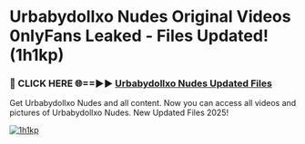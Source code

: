 # Urbabydollxo Nudes Original Videos 0nlyFans Leaked - Files Updated! (1h1kp)

<h3>🔴 CLICK HERE 🌐==►► <a href="https://tinyurl.com/5h6xmrr3" rel="nofollow">Urbabydollxo Nudes Updated Files</a></h3>

Get Urbabydollxo Nudes and all content. Now you can access all videos and pictures of Urbabydollxo Nudes. New Updated Files 2025!

[![1h1kp](https://i.imgur.com/KVD873Z.gif)](https://tinyurl.com/5h6xmrr3)
